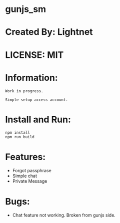 # gunjs_sm

# Created By: Lightnet

# LICENSE: MIT

# Information:
    Work in progress.

    Simple setup access account. 

# Install and Run:
```
npm install
npm run build
```

# Features:
 * Forgot passphrase
 * Simple chat
 * Private Message

# Bugs:
 * Chat feature not working. Broken from gunjs side.